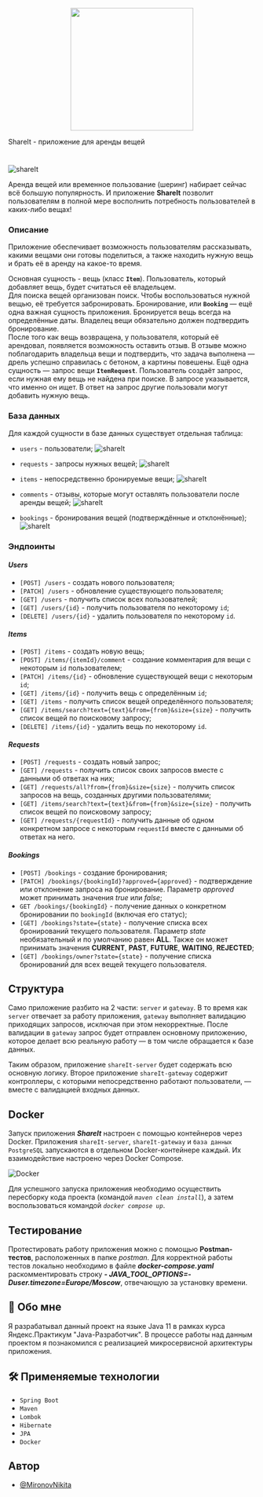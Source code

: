 

<p align="center">

  <img width="250" height="250" src="https://github.com/MironovNikita/java-shareit/blob/main/res/logo.png">

ShareIt - приложение для аренды вещей
</p>



# 

![shareIt](https://github.com/MironovNikita/java-shareIt/blob/main/res/shareit.png)

Аренда вещей или временное пользование (шеринг) набирает сейчас всё большую популярность. И приложение **ShareIt** позволит пользователям в полной мере восполнить потребность пользователей в каких-либо вещах!

### Описание
Приложение обеспечивает возможность пользователям рассказывать, какими вещами они готовы поделиться, а также находить нужную вещь и брать её в аренду на какое-то время.

Основная сущность - вещь (класс **`Item`**). Пользователь, который добавляет вещь, будет считаться её владельцем.\
Для поиска вещей организован поиск. Чтобы воспользоваться нужной вещью, её требуется забронировать. Бронирование, или **`Booking`** — ещё одна важная сущность приложения. Бронируется вещь всегда на определённые даты. Владелец вещи обязательно должен подтвердить бронирование.\
После того как вещь возвращена, у пользователя, который её арендовал, появляется возможность оставить отзыв. В отзыве можно поблагодарить владельца вещи и подтвердить, что задача выполнена — дрель успешно справилась с бетоном, а картины повешены.
Ещё одна сущность — запрос вещи **`ItemRequest`**. Пользователь создаёт запрос, если нужная ему вещь не найдена при поиске. В запросе указывается, что именно он ищет. В ответ на запрос другие пользовали могут добавить нужную вещь.

### База данных
Для каждой сущности в базе данных существует отдельная таблица:
- `users` - пользователи;
![shareIt](https://github.com/MironovNikita/java-shareIt/blob/main/res/scr2.png)

- `requests` - запросы нужных вещей;
![shareIt](https://github.com/MironovNikita/java-shareIt/blob/main/res/scr3.png)

- `items` - непосредственно бронируемые вещи;
![shareIt](https://github.com/MironovNikita/java-shareIt/blob/main/res/scr4.png)

- `comments` - отзывы, которые могут оставлять пользователи после аренды вещей;
![shareIt](https://github.com/MironovNikita/java-shareIt/blob/main/res/scr5.png)

- `bookings` - бронирования вещей (подтверждённые и отклонённые);
![shareIt](https://github.com/MironovNikita/java-shareIt/blob/main/res/scr6.png)

### Эндпоинты
#### _Users_
- `[POST] /users` - создать нового пользователя;
- `[PATCH] /users` - обновление существующего пользователя;
- `[GET] /users` - получить список всех пользователей;
- `[GET] /users/{id}` - получить пользователя по некоторому `id`;
- `[DELETE] /users/{id}` - удалить пользователя по некоторому `id`.

#### _Items_
- `[POST] /items` - создать новую вещь;
- `[POST] /items/{itemId}/comment` - создание комментария для вещи с некоторым `id` пользователем;
- `[PATCH] /items/{id}` - обновление существующей вещи с некоторым `id`;
- `[GET] /items/{id}` - получить вещь с определённым `id`;
- `[GET] /items` - получить список вещей определённого пользователя;
- `[GET] /items/search?text={text}&from={from}&size={size}` - получить список вещей по поисковому запросу;
- `[DELETE] /items/{id}` - удалить вещь по некоторому `id`.

#### _Requests_
- `[POST] /requests` - создать новый запрос;
- `[GET] /requests` - получить список своих запросов вместе с данными об ответах на них;
- `[GET] /requests/all?from={from}&size={size}` - получить список запросов на вещь, созданных другими пользователями;
- `[GET] /items/search?text={text}&from={from}&size={size}` - получить список вещей по поисковому запросу;
- `[GET] /requests/{requestId}` - получить данные об одном конкретном запросе с некоторым `requestId` вместе с данными об ответах на него.

#### _Bookings_
- `[POST] /bookings` - создание бронирования;
- `[PATCH] /bookings/{bookingId}?approved={approved}` - подтверждение или отклонение запроса на бронирование. Параметр _approved_ может принимать значения _true_ или _false_;
- `GET /bookings/{bookingId}` - получение данных о конкретном бронировании по `bookingId` (включая его статус);
- `[GET] /bookings?state={state}` - получение списка всех бронирований текущего пользователя. Параметр _state_ необязательный и по умолчанию равен **ALL**. Также он может принимать значения **CURRENT**, **PAST**, **FUTURE**, **WAITING**, **REJECTED**;
- `[GET] /bookings/owner?state={state}` - получение списка бронирований для всех вещей текущего пользователя.

## Структура
Само приложение разбито на 2 части: `server` и `gateway`. В то время как `server` отвечает за работу приложения, `gateway` выполняет валидацию приходящих запросов, исключая при этом некорректные. После валидации в `gateway` запрос будет отправлен основному приложению, которое делает всю реальную работу — в том числе обращается к базе данных. 

Таким образом, приложение `shareIt-server` будет содержать всю основную логику. Второе приложение `shareIt-gateway` содержит контроллеры, с которыми непосредственно работают пользователи, — вместе с валидацией входных данных.

## Docker
Запуск приложения ***ShareIt*** настроен с помощью контейнеров через Docker. Приложения `shareIt-server`, `shareIt-gateway` и `база данных PostgreSQL` запускаются в отдельном Docker-контейнере каждый. Их взаимодействие настроено через Docker Compose.

![Docker](https://github.com/MironovNikita/java-shareIt/blob/main/res/scr1.png)

Для успешного запуска приложения необходимо осуществить пересборку кода проекта (командой _`maven clean install`_), а затем воспользоваться командой _`docker compose up`_.
## Тестирование

Протестировать работу приложения можно с помощью **Postman-тестов**, расположенных в папке _postman_.
Для корректной работы тестов локально необходимо в файле ***docker-compose.yaml*** раскомментировать строку ***- JAVA_TOOL_OPTIONS=-Duser.timezone=Europe/Moscow***, отвечающую за установку времени.
## 🚀 Обо мне
Я разрабатывал данный проект на языке Java 11 в рамках курса Яндекс.Практикум "Java-Разработчик". В процессе работы над данным проектом я познакомился с реализацией микросервисной архитектуры приложения.


## 🛠 Применяемые технологии
- `Spring Boot`
- `Maven`
- `Lombok`
- `Hibernate`
- `JPA`
- `Docker`


## Автор

- [@MironovNikita](https://github.com/MironovNikita)

